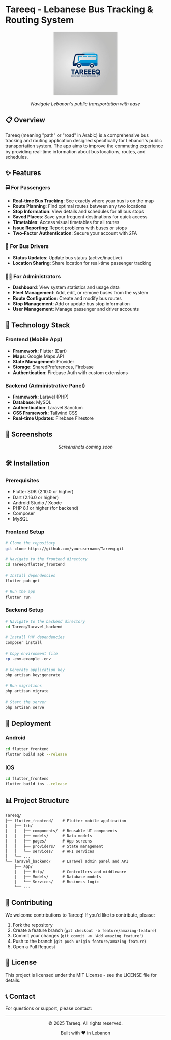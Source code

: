 # Tareeq - Lebanese Bus Tracking & Routing System

<div align="center">
  <img src="flutter_frontend/assets/logo.png" alt="Tareeq Logo" width="200"/>
  <br />
  <p><em>Navigate Lebanon's public transportation with ease</em></p>
</div>

## 📋 Overview

Tareeq (meaning "path" or "road" in Arabic) is a comprehensive bus tracking and routing application designed specifically for Lebanon's public transportation system. The app aims to improve the commuting experience by providing real-time information about bus locations, routes, and schedules.

## ✨ Features

### 🚍 For Passengers

- **Real-time Bus Tracking**: See exactly where your bus is on the map
- **Route Planning**: Find optimal routes between any two locations
- **Stop Information**: View details and schedules for all bus stops
- **Saved Places**: Save your frequent destinations for quick access
- **Timetables**: Access visual timetables for all routes
- **Issue Reporting**: Report problems with buses or stops
- **Two-Factor Authentication**: Secure your account with 2FA

### 🚌 For Bus Drivers

- **Status Updates**: Update bus status (active/inactive)
- **Location Sharing**: Share location for real-time passenger tracking

### 👨‍💼 For Administrators

- **Dashboard**: View system statistics and usage data
- **Fleet Management**: Add, edit, or remove buses from the system
- **Route Configuration**: Create and modify bus routes
- **Stop Management**: Add or update bus stop information
- **User Management**: Manage passenger and driver accounts

## 🔧 Technology Stack

### Frontend (Mobile App)

- **Framework**: Flutter (Dart)
- **Maps**: Google Maps API
- **State Management**: Provider
- **Storage**: SharedPreferences, Firebase
- **Authentication**: Firebase Auth with custom extensions

### Backend (Administrative Panel)

- **Framework**: Laravel (PHP)
- **Database**: MySQL
- **Authentication**: Laravel Sanctum
- **CSS Framework**: Tailwind CSS
- **Real-time Updates**: Firebase Firestore

## 📱 Screenshots

<!-- Replace with actual screenshots when available -->
<div align="center">
  <p><em>Screenshots coming soon</em></p>
</div>

## 🛠️ Installation

### Prerequisites

- Flutter SDK (2.10.0 or higher)
- Dart (2.16.0 or higher)
- Android Studio / Xcode
- PHP 8.1 or higher (for backend)
- Composer
- MySQL

### Frontend Setup

```bash
# Clone the repository
git clone https://github.com/yourusername/Tareeq.git

# Navigate to the frontend directory
cd Tareeq/flutter_frontend

# Install dependencies
flutter pub get

# Run the app
flutter run
```

### Backend Setup

```bash
# Navigate to the backend directory
cd Tareeq/laravel_backend

# Install PHP dependencies
composer install

# Copy environment file
cp .env.example .env

# Generate application key
php artisan key:generate

# Run migrations
php artisan migrate

# Start the server
php artisan serve
```

## 🚀 Deployment

### Android

```bash
cd flutter_frontend
flutter build apk --release
```

### iOS

```bash
cd flutter_frontend
flutter build ios --release
```

## 📊 Project Structure

```
Tareeq/
├── flutter_frontend/    # Flutter mobile application
│   ├── lib/
│   │   ├── components/  # Reusable UI components
│   │   ├── models/      # Data models
│   │   ├── pages/       # App screens
│   │   ├── providers/   # State management
│   │   └── services/    # API services
│   └── ...
└── laravel_backend/     # Laravel admin panel and API
    ├── app/
    │   ├── Http/        # Controllers and middleware
    │   ├── Models/      # Database models
    │   └── Services/    # Business logic
    └── ...
```

## 👥 Contributing

We welcome contributions to Tareeq! If you'd like to contribute, please:

1. Fork the repository
2. Create a feature branch (`git checkout -b feature/amazing-feature`)
3. Commit your changes (`git commit -m 'Add amazing feature'`)
4. Push to the branch (`git push origin feature/amazing-feature`)
5. Open a Pull Request

## 📄 License

This project is licensed under the MIT License - see the LICENSE file for details.

## 📞 Contact

For questions or support, please contact:

<!-- - Email: contact@tareeq.app
- Website: https://tareeq.app -->

---

<div align="center">
  <p>© 2025 Tareeq. All rights reserved.</p>
  <p>Built with ❤️ in Lebanon</p>
</div>
